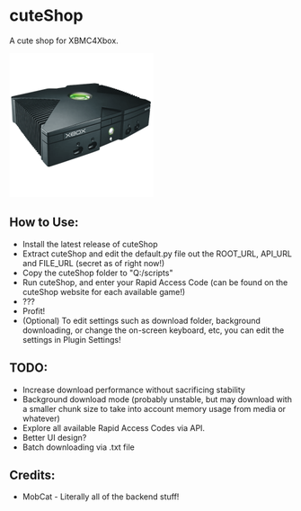 # cuteShop
A cute shop for XBMC4Xbox.

![](default.tbn)

## How to Use:
- Install the latest release of cuteShop
- Extract cuteShop and edit the default.py file out the ROOT_URL, API_URL and FILE_URL (secret as of right now!)
- Copy the cuteShop folder to "Q:/scripts"
- Run cuteShop, and enter your Rapid Access Code (can be found on the cuteShop website for each available game!)
- ???
- Profit!
- (Optional) To edit settings such as download folder, background downloading, or change the on-screen keyboard, etc, you can edit the settings in Plugin Settings!

## TODO:
- Increase download performance without sacrificing stability
- Background download mode (probably unstable, but may download with a smaller chunk size to take into account memory usage from media or whatever)
- Explore all available Rapid Access Codes via API.
- Better UI design?
- Batch downloading via .txt file


## Credits:
- MobCat - Literally all of the backend stuff!
